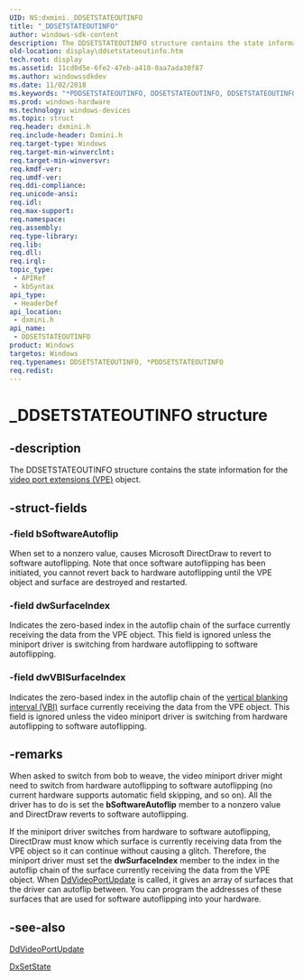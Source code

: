 ```yaml
---
UID: NS:dxmini._DDSETSTATEOUTINFO
title: "_DDSETSTATEOUTINFO"
author: windows-sdk-content
description: The DDSETSTATEOUTINFO structure contains the state information for the video port extensions (VPE) object.
old-location: display\ddsetstateoutinfo.htm
tech.root: display
ms.assetid: 11cd0d5e-6fe2-47eb-a410-0aa7ada30f87
ms.author: windowssdkdev
ms.date: 11/02/2018
ms.keywords: "*PDDSETSTATEOUTINFO, DDSETSTATEOUTINFO, DDSETSTATEOUTINFO structure [Display Devices], PDDSETSTATEOUTINFO, PDDSETSTATEOUTINFO structure pointer [Display Devices], Video_Structs_2c99366e-e41f-460b-b8ff-d3173ecc010c.xml, _DDSETSTATEOUTINFO, display.ddsetstateoutinfo, dxmini/DDSETSTATEOUTINFO, dxmini/PDDSETSTATEOUTINFO"
ms.prod: windows-hardware
ms.technology: windows-devices
ms.topic: struct
req.header: dxmini.h
req.include-header: Dxmini.h
req.target-type: Windows
req.target-min-winverclnt: 
req.target-min-winversvr: 
req.kmdf-ver: 
req.umdf-ver: 
req.ddi-compliance: 
req.unicode-ansi: 
req.idl: 
req.max-support: 
req.namespace: 
req.assembly: 
req.type-library: 
req.lib: 
req.dll: 
req.irql: 
topic_type:
 - APIRef
 - kbSyntax
api_type:
 - HeaderDef
api_location:
 - dxmini.h
api_name:
 - DDSETSTATEOUTINFO
product: Windows
targetos: Windows
req.typenames: DDSETSTATEOUTINFO, *PDDSETSTATEOUTINFO
req.redist: 
---
```


# _DDSETSTATEOUTINFO structure


## -description


The DDSETSTATEOUTINFO structure contains the state information for the <a href="https://msdn.microsoft.com/a1de1905-09f3-4689-ace9-06690a1f930a">video port extensions (VPE)</a> object. 


## -struct-fields




### -field bSoftwareAutoflip

When set to a nonzero value, causes Microsoft DirectDraw to revert to software autoflipping. Note that once software autoflipping has been initiated, you cannot revert back to hardware autoflipping until the VPE object and surface are destroyed and restarted. 


### -field dwSurfaceIndex

Indicates the zero-based index in the autoflip chain of the surface currently receiving the data from the VPE object. This field is ignored unless the miniport driver is switching from hardware autoflipping to software autoflipping. 


### -field dwVBISurfaceIndex

Indicates the zero-based index in the autoflip chain of the <a href="https://msdn.microsoft.com/a1de1905-09f3-4689-ace9-06690a1f930a">vertical blanking interval (VBI)</a> surface currently receiving the data from the VPE object. This field is ignored unless the video miniport driver is switching from hardware autoflipping to software autoflipping. 


## -remarks



When asked to switch from bob to weave, the video miniport driver might need to switch from hardware autoflipping to software autoflipping (no current hardware supports automatic field skipping, and so on). All the driver has to do is set the <b>bSoftwareAutoflip</b> member to a nonzero value and DirectDraw reverts to software autoflipping. 

If the miniport driver switches from hardware to software autoflipping, DirectDraw must know which surface is currently receiving data from the VPE object so it can continue without causing a glitch. Therefore, the miniport driver must set the <b>dwSurfaceIndex</b> member to the index in the autoflip chain of the surface currently receiving the data from the VPE object. When <a href="https://msdn.microsoft.com/50a55a89-bae0-4a65-96ef-3e9903f45a0c">DdVideoPortUpdate</a> is called, it gives an array of surfaces that the driver can autoflip between. You can program the addresses of these surfaces that are used for software autoflipping into your hardware. 




## -see-also




<a href="https://msdn.microsoft.com/50a55a89-bae0-4a65-96ef-3e9903f45a0c">DdVideoPortUpdate</a>



<a href="https://msdn.microsoft.com/f2d7f248-017e-4375-b0a0-49de65192511">DxSetState</a>
 

 

